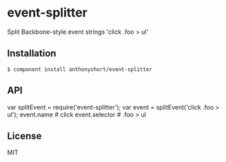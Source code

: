 
# event-splitter

  Split Backbone-style event strings 'click .foo &gt; ul'

## Installation

    $ component install anthonyshort/event-splitter

## API

   var splitEvent = require('event-splitter');
   var event = splitEvent('click .foo > ul');
   event.name # click
   event.selector # .foo > ul

## License

  MIT
